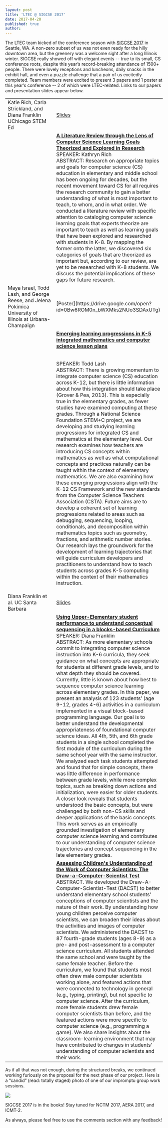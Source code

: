```yaml
---
layout: post
title: 'LTEC @ SIGCSE 2017'
date: 2017-04-20
published: true
author:
---
```


The LTEC team kicked of the conference season with [SIGCSE 2017](https://sigcse2017.sigcse.org/) in Seattle, WA. A non-zero subset of us was not even ready for the hilly downtown area, but the greenery was a welcome sight after a long Illinois winter. SIGCSE really showed off with elegant events -- true to its small, CS conference roots, despite this year’s record-breaking attendance of 1500+ people. There were lovely receptions and luncheons, daily snacks in the exhibit hall, and even a puzzle challenge that a pair of us excitedly completed. Team members were excited to present 3 papers and 1 poster at this year’s conference -- 2 of which were LTEC-related. Links to our papers and presentation slides appear below.

<!--excerpt-->
<table>
  <tr>
    <td style="width: 150px;">
    Katie Rich, Carla Strickland, and Diana Franklin
UChicago STEM Ed</td>
  <td><a href="https://drive.google.com/open?id=0Bw6ROM0n_bWXR2k2RmR1ZU9lWEk">Slides</a></td>
  </tr>
  <tr>
  <td>
  <img src="http://everydaycomputing.org/static/img/portfolio/rich.jpg" class="img-circle timeline-image" alt=""><br>
  <img src="http://everydaycomputing.org/static/img/portfolio/carla.jpg" class="img-circle timeline-image" alt=""><br>
  <img src="http://everydaycomputing.org/static/img/portfolio/DianaCropped.jpg" class="img-circle timeline-image" alt="">

  <br/>


  </td>
  <td>
  <a href="http://dl.acm.org/citation.cfm?id=3017772"><b>A Literature Review through the Lens of Computer Science Learning Goals Theorized and Explored in Research</b></a>
  <br>SPEAKER: Kathryn Rich
  <br>ABSTRACT: Research on appropriate topics and goals for computer science (CS) education in elementary and middle school has been ongoing for decades, but the recent movement toward CS for all requires the research community to gain a better understanding of what is most important to teach, to whom, and in what order. We conducted a literature review with specific attention to cataloging computer science learning goals that experts theorize are important to teach as well as learning goals that have been explored and researched with students in K-8. By mapping the former onto the latter, we discovered six categories of goals that are theorized as important but, according to our review, are yet to be researched with K-8 students. We discuss the potential implications of these gaps for future research.
  </td>
  </tr>

<!-- -->

  <tr>
    <td style="width: 150px;">  Maya Israel, Todd Lash, and George Reese, and Jelena Pokimica
      University of Illinois at Urbana-Champaign</td>
  <td>[Poster](https://drive.google.com/open?id=0Bw6ROM0n_bWXMks2NUo3SDAxUTg)</td>
  </tr>

  <tr>
  <td>
<img src="http://everydaycomputing.org/static/img/portfolio/reese.jpg" class="img-circle timeline-image" alt="">
<br/>
<img src="http://everydaycomputing.org/static/img/portfolio/Maya.png" class="img-circle timeline-image" alt="">
<br/>
<img src="http://everydaycomputing.org/static/img/portfolio/lash.jpeg" class="img-circle timeline-image" alt="">
<br/>
<img src="http://everydaycomputing.org/static/img/portfolio/JelenaP.jpg" class="img-circle timeline-image" alt="">

  </td>
  <td><a href="http://dl.acm.org/citation.cfm?id=3022421)"><b>Emerging learning progressions in K-5 integrated mathematics and computer science lesson plans</b></a>

  <br>SPEAKER: Todd Lash
  <br>ABSTRACT: There is growing momentum to integrate computer science (CS) education across K-12, but there is little information about how this integration should take place (Grover & Pea, 2013). This is especially true in the elementary grades, as fewer studies have examined computing at these grades. Through a National Science Foundation STEM+C project, we are developing and studying learning progressions for integrated CS and mathematics at the elementary level. Our research examines how teachers are introducing CS concepts within mathematics as well as what computational concepts and practices naturally can be taught within the context of elementary mathematics. We are also examining how these emerging progressions align with the K-12 CS Framework and the new standards from the Computer Science Teachers Association (CSTA). Future aims are to develop a coherent set of learning progressions related to areas such as debugging, sequencing, looping, conditionals, and decomposition within mathematics topics such as geometry, fractions, and arithmetic number stories. Our research lays the groundwork for the development of learning trajectories that will guide curriculum developers and practitioners to understand how to teach students across grades K-5 computing within the context of their mathematics instruction.
  </td>
  </tr>


  <tr>
    <td style="width: 150px;">Diana Franklin et al. UC Santa Barbara
</td>
  <td><a href="https://drive.google.com/open?id=0Bw6ROM0n_bWXVnVVelY5bnlyS0E">Slides</a></td>
  </tr>

  <tr>
  <td>  <img src="http://everydaycomputing.org/static/img/portfolio/DianaCropped.jpg" class="img-circle timeline-image" alt="">
  </td>
  <td><a href="http://dl.acm.org/citation.cfm?id=3017760"><b>Using Upper-Elementary student performance to understand conceptual sequencing in a blocks-based Curriculum</b></a>
  <br>SPEAKER: Diana Franklin
  <br>ABSTRACT: As more elementary schools commit to integrating computer science instruction into K-6 curricula, they seek guidance on what concepts are appropriate for students at different grade levels, and to what depth they should be covered. Currently, little is known about how best to sequence computer science learning across elementary grades. In this paper, we present an analysis of 123 students’ (age 9-12, grades 4-6) activities in a curriculum implemented in a visual block-based programming language. Our goal is to better understand the developmental appropriateness of foundational computer science ideas.
All 4th, 5th, and 6th grade students in a single school completed the first module of the curriculum during the same school year with the same instructor. We analyzed each task students attempted and found that for simple concepts, there was little difference in performance between grade levels, while more complex topics, such as breaking down actions and initialization, were easier for older students. A closer look reveals that students understood the basic concepts, but were challenged by both non-CS skills and deeper applications of the basic concepts. This work serves as an empirically grounded investigation of elementary computer science learning and contributes to our understanding of computer science trajectories and concept sequencing in the late elementary grades.
  </td>
  </tr>
  <tr>
  <td>

  </td>

  <td><a href="http://dl.acm.org/citation.cfm?id=3017769"><b>Assessing Children's Understanding of the Work of Computer Scientists: The Draw-a-Computer-Scientist Test</b></a>
<br>
ABSTRACT. We developed the Draw-A-Computer-Scientist-Test (DACST) to better understand elementary school students’ conceptions of computer scientists and the nature of their work. By understanding how young children perceive computer scientists, we can broaden their ideas about the activities and images of computer scientists. We administered the DACST to 87 fourth-grade students (ages 8-9) as a pre- and post-assessment to a computer science curriculum. All students attended the same school and were taught by the same female teacher. Before the curriculum, we found that students most often drew male computer scientists working alone, and featured actions that were connected to technology in general (e.g., typing, printing), but not specific to computer science. After the curriculum, more female students drew female computer scientists than before, and the featured actions were more specific to computer science (e.g., programming a game). We also share insights about the classroom-learning environment that may have contributed to changes in students’ understanding of computer scientists and their work.
  </td>


</tr>
</table>

As if all that was not enough, during the structured breaks, we continued working furiously on the proposal for the next phase of our project. Here is a “candid” (read: totally staged) photo of one of our impromptu group work sessions.

<img src="{{ site.images }}/blog/2017-04-20-ltec-at-sigcse-2017-5a2a8f26.gif">

SIGCSE 2017 is in the books! Stay tuned for NCTM 2017, AERA 2017, and ICMT-2.

As always, please feel free to use the comments section with any feedback!
